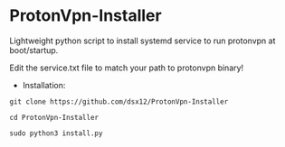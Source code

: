 # ProtonVpn-Installer
Lightweight python script to install systemd service to run protonvpn at boot/startup.

Edit the service.txt file to match your path to protonvpn binary!
* Installation:

`git clone https://github.com/dsx12/ProtonVpn-Installer`

`cd ProtonVpn-Installer`

`sudo python3 install.py`
